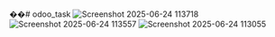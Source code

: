 ��#   o d o o _ t a s k 
 
![Screenshot 2025-06-24 113718](https://github.com/user-attachments/assets/b65974f9-b139-4f83-9eee-40002fb7dfaf)
![Screenshot 2025-06-24 113557](https://github.com/user-attachments/assets/6c093139-11dd-490f-91f5-3dbab0b87c4f)
![Screenshot 2025-06-24 113055](https://github.com/user-attachments/assets/b9c1105a-4efa-4442-9171-b3188cdb844c)

